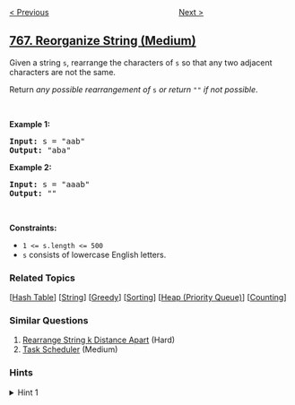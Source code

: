 <!--|This file generated by command(leetcode description); DO NOT EDIT.    |-->
<!--+----------------------------------------------------------------------+-->
<!--|@author    awesee <openset.wang@gmail.com>                           |-->
<!--|@link      https://github.com/awesee                                 |-->
<!--|@home      https://github.com/awesee/leetcode                        |-->
<!--+----------------------------------------------------------------------+-->

[< Previous](../toeplitz-matrix "Toeplitz Matrix")
　　　　　　　　　　　　　　　　
[Next >](../max-chunks-to-make-sorted-ii "Max Chunks To Make Sorted II")

## [767. Reorganize String (Medium)](https://leetcode.com/problems/reorganize-string "重构字符串")

<p>Given a string <code>s</code>, rearrange the characters of <code>s</code> so that any two adjacent characters are not the same.</p>

<p>Return <em>any possible rearrangement of</em> <code>s</code> <em>or return</em> <code>&quot;&quot;</code> <em>if not possible</em>.</p>

<p>&nbsp;</p>
<p><strong>Example 1:</strong></p>
<pre><strong>Input:</strong> s = "aab"
<strong>Output:</strong> "aba"
</pre><p><strong>Example 2:</strong></p>
<pre><strong>Input:</strong> s = "aaab"
<strong>Output:</strong> ""
</pre>
<p>&nbsp;</p>
<p><strong>Constraints:</strong></p>

<ul>
	<li><code>1 &lt;= s.length &lt;= 500</code></li>
	<li><code>s</code> consists of lowercase English letters.</li>
</ul>

### Related Topics
  [[Hash Table](../../tag/hash-table/README.md)]
  [[String](../../tag/string/README.md)]
  [[Greedy](../../tag/greedy/README.md)]
  [[Sorting](../../tag/sorting/README.md)]
  [[Heap (Priority Queue)](../../tag/heap-priority-queue/README.md)]
  [[Counting](../../tag/counting/README.md)]

### Similar Questions
  1. [Rearrange String k Distance Apart](../rearrange-string-k-distance-apart) (Hard)
  1. [Task Scheduler](../task-scheduler) (Medium)

### Hints
<details>
<summary>Hint 1</summary>
Alternate placing the most common letters.
</details>
